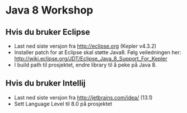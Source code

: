 Java 8 Workshop
=============

Hvis du bruker Eclipse
--------------

- Last ned siste versjon fra http://eclipse.org (Kepler v4.3.2)
- Installer patch for at Eclipse skal støtte Java8. Følg veiledningen her: http://wiki.eclipse.org/JDT/Eclipse_Java_8_Support_For_Kepler
- I build path til prosjektet, endre library til å peke på Java 8.

Hvis du bruker Intellij
--------------

- Last ned siste versjon fra http://jetbrains.com/idea/ (13.1)
- Sett Language Level til 8.0 på prosjektet